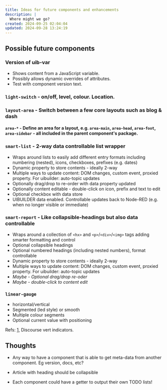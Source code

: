 ```yaml
---
title: Ideas for future components and enhancements
description: |
  Where might we go?
created: 2024-09-25 02:04:04
updated: 2024-09-28 13:24:19
---
```


## Possible future components

### Version of uib-var

* Shows content from a JavaScript variable.
* Possibly allows dynamic overrides of attributes.
* Test with component version text.

### `light-switch` - on/off, level, colour. Location.

### `layout-area` - Switch between a few core layouts such as blog & dash
#### `area-*` - Define an area for a layout, e.g. `area-main`, `area-head`, `area-foot`, `area-sidebar` - all included in the parent component's package.

### `smart-list` - 2-way data controllable list wrapper

* Wraps around lists to easily add different entry formats including numbering (nested), icons, checkboxes, prefixes (e.g. dates)
* Dynamic property to store contents - ideally 2-way
* Multiple ways to update content: DOM changes, custom event, proxied property. For uibuilder: auto-topic updates
* Optionally drag/drop to re-order with data property updated
* Optionally content editable - double-click on icon, prefix and text to edit
* Optional checkbox with data store
* UIBUILDER data enabled. Controllable updates back to Node-RED (e.g. when no longer visible or immediate)

### `smart-report` - Like collapsible-headings but also data controllable

* Wraps around a collection of `<hx>` and `<p>`/`<div>`/`<img>` tags adding smarter formatting and control
* Optional collapsible headings
* Optional numbered headings (including nested numbers), format controllable
* Dynamic property to store contents - ideally 2-way
* Multiple ways to update content: DOM changes, custom event, proxied property. For uibuilder: auto-topic updates
* *Maybe - Optional drag/drop re-oder*
* *Maybe - double-click to content edit*

### `linear-gauge`

* horizontal/vertical
* Segmented (led style) or smooth
* Multiple colour segments
* Optional current value with positioning

Refs: [1](https://discourse.nodered.org/t/gauges-for-dashboard-2-0-made-with-ui-template/85955), Discourse vert indicators.


## Thoughts

* Any way to have a component that is able to get meta-data from another component. Eg version, docs, etc?

* Article with heading should be collapsible

* Each component could have a getter to output their own TODO lists!
